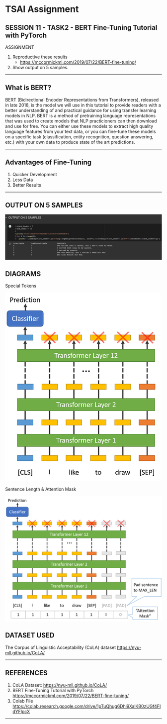 # TSAI Assignment

## SESSION 11 - TASK2 - BERT Fine-Tuning Tutorial with PyTorch

ASSIGNMENT

1. Reproductive these results
   - <https://mccormickml.com/2019/07/22/BERT-fine-tuning/>
2. Show output on 5 samples.

---

## What is BERT?

BERT (Bidirectional Encoder Representations from Transformers), released in late 2018, is the model we will use in this tutorial to provide readers with a better understanding of and practical guidance for using transfer learning models in NLP. BERT is a method of pretraining language representations that was used to create models that NLP practicioners can then download and use for free. You can either use these models to extract high quality language features from your text data, or you can fine-tune these models on a specific task (classification, entity recognition, question answering, etc.) with your own data to produce state of the art predictions.

---

## Advantages of Fine-Tuning

1. Quicker Development
2. Less Data
3. Better Results

---

## OUTPUT ON 5 SAMPLES

![OUTPUT](assets/output.png)

## DIAGRAMS

Special Tokens

![SpecialTokens](assets/CLS_SEP.png)

Sentence Length & Attention Mask

![mask](assets/mask.png)

## DATASET USED

The Corpus of Linguistic Acceptability (CoLA) dataset
<https://nyu-mll.github.io/CoLA/>

---

## REFERENCES

1. CoLA Dataset: <https://nyu-mll.github.io/CoLA/>
2. BERT Fine-Tuning Tutorial with PyTorch
   <https://mccormickml.com/2019/07/22/BERT-fine-tuning/>
3. Colab File
   <https://colab.research.google.com/drive/1pTuQhug6Dhl9XalKB0zUGf4FIdYFlpcX>

---

